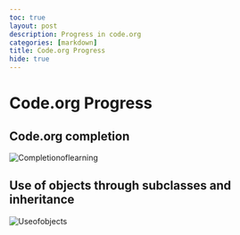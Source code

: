 ```yaml
---
toc: true
layout: post
description: Progress in code.org
categories: [markdown]
title: Code.org Progress
hide: true
---
```

# Code.org Progress

## Code.org completion

![Completionoflearning]({{site.baseurl}}/images/Screenshot.png)

## Use of objects through subclasses and inheritance
![Useofobjects]({{site.baseurl}}/images/painterplus.png)